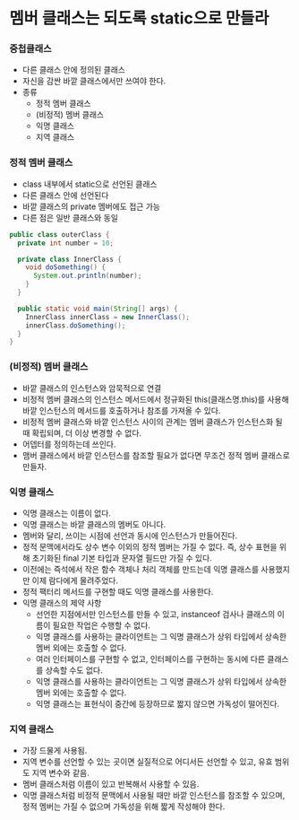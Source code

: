 # 멤버 클래스는 되도록 static으로 만들라

### 중첩클래스
  - 다른 클래스 안에 정의된 클래스
  - 자신을 감싼 바깥 클래스에서만 쓰여야 한다.
  - 종류
    - 정적 멤버 클래스
    - (비정적) 멤버 클래스
    - 익명 클래스
    - 지역 클래스

### 정적 멤버 클래스
  - class 내부에서 static으로 선언된 클래스
  - 다른 클래스 안에 선언된다
  - 바깥 클래스의 private 멤버에도 접근 가능
  - 다른 점은 일반 클래스와 동일
  ```java
  public class outerClass {
    private int number = 10;
  
    private class InnerClass {
      void doSomething() {
        System.out.println(number);
      }
    }
  
    public static void main(String[] args) {
      InnerClass innerClass = new InnerClass();
      innerClass.doSomething();
    } 
  }
  ```

### (비정적) 멤버 클래스
  - 바깥 클래스의 인스턴스와 암묵적으로 연결
  - 비정적 멤버 클래스의 인스턴스 메서드에서 정규화된 this(클래스명.this)를 사용해 바깥 인스턴스의 메서드를 호출하거나 참조를 가져올 수 있다.
  - 비정적 멤버 클래스와 바깥 인스턴스 사이의 관계는 멤버 클래스가 인스턴스화 될 때 확립되며, 더 이상 변경할 수 없다.
  - 어뎁터를 정의하는데 쓰인다.
  - 맴버 클래스에서 바깥 인스턴스를 참조할 필요가 없다면 무조건 정적 멤버 클래스로 만들자.

### 익명 클래스
  - 익명 클래스는 이름이 없다.
  - 익명 클래스는 바깥 클래스의 멤버도 아니다.
  - 멤버와 달리, 쓰이는 시점에 선언과 동시에 인스턴스가 만들어진다.
  - 정적 문맥에서라도 상수 변수 이외의 정적 멤버는 가질 수 없다. 즉, 상수 표현을 위해 초기화된 final 기본 타입과 문자열 필드만 가질 수 있다.
  - 이전에는 즉석에서 작은 함수 객체나 처리 객체를 만드는데 익명 클래스를 사용했지만 이제 람다에게 물려주었다.
  - 정적 팩터리 메서드를 구현할 때도 익명 클래스를 사용한다.
  - 익명 클래스의 제약 사항
    - 선언한 지점에서만 인스턴스를 만들 수 있고, instanceof 검사나 클래스의 이름이 필요한 작업은 수행할 수 없다.
    - 익명 클래스를 사용하는 클라이언트는 그 익명 클래스가 상위 타입에서 상속한 멤버 외에는 호출할 수 없다.
    - 여러 인터페이스를 구현할 수 없고, 인터페이스를 구현하는 동시에 다른 클래스를 상속할 수도 없다.
    - 익명 클래스를 사용하는 클라이언트는 그 익명 클래스가 상위 타입에서 상속한 멤버 외에는 호출할 수 없다.
    - 익명 클래스는 표현식이 중간에 등장하므로 짧지 않으면 가독성이 떨어진다.
   
### 지역 클래스
  - 가장 드물게 사용됨.
  - 지역 변수를 선언할 수 있는 곳이면 실질적으로 어디서든 선언할 수 있고, 유효 범위도 지역 변수와 같음.
  - 멤버 클래스처럼 이름이 있고 반복해서 사용할 수 있음.
  - 익명 클래스처럼 비정적 문맥에서 사용될 때만 바깥 인스턴스를 참조할 수 있으며, 정적 멤버는 가질 수 없으며 가독성을 위해 짧게 작성해야 한다.
